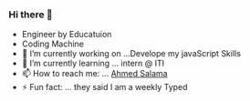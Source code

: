 ### Hi there 👋


- Engineer by Educatuion
- Coding Machine 
- 🔭 I’m currently working on ...Develope my javaScript Skills
- 🌱 I’m currently learning ... intern @ ITI
- 📫 How to reach me: ... [Ahmed Salama](http://wwww.twitter.com/iahmedsalama)
- ⚡ Fun fact: ... they said I am a weekly Typed

